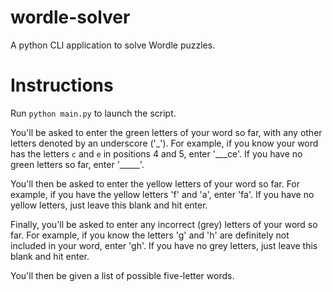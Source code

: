 # wordle-solver
A python CLI application to solve Wordle puzzles.

# Instructions
Run `python main.py` to launch the script.

You'll be asked to enter the green letters of your word so far, with any other letters denoted by an underscore ('\_').
For example, if you know your word has the letters `c` and `e` in positions 4 and 5, enter '\_\_\_ce'. 
If you have no green letters so far, enter '\_\_\_\_\_'.

You'll then be asked to enter the yellow letters of your word so far. 
For example, if you have the yellow letters 'f' and 'a', enter 'fa'. 
If you have no yellow letters, just leave this blank and hit enter.

Finally, you'll be asked to enter any incorrect (grey) letters of your word so far.
For example, if you know the letters 'g' and 'h' are definitely not included in your word, enter 'gh'.
If you have no grey letters, just leave this blank and hit enter.

You'll then be given a list of possible five-letter words. 
